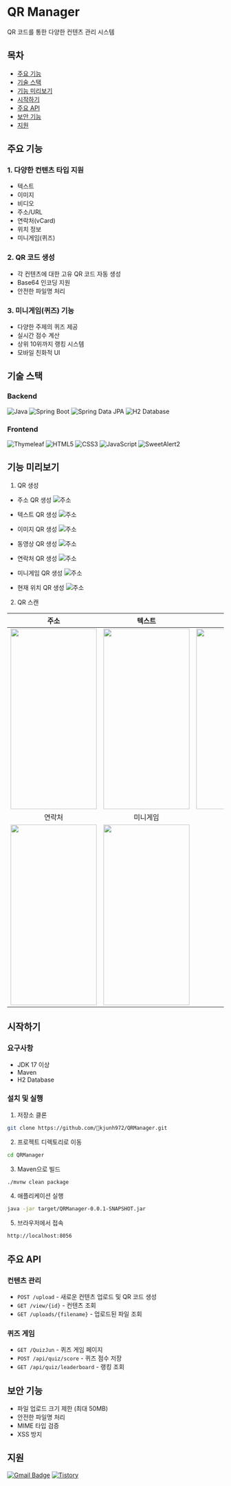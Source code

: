 # QR Manager

QR 코드를 통한 다양한 컨텐츠 관리 시스템

## 목차
- [주요 기능](#주요-기능)
- [기술 스택](#기술-스택)
- [기능 미리보기](#기능-미리보기)
- [시작하기](#시작하기)
- [주요 API](#주요-api)
- [보안 기능](#보안-기능)
- [지원](#지원)

## 주요 기능

### 1. 다양한 컨텐츠 타입 지원
- 텍스트
- 이미지 
- 비디오
- 주소/URL
- 연락처(vCard)
- 위치 정보
- 미니게임(퀴즈)

### 2. QR 코드 생성
- 각 컨텐츠에 대한 고유 QR 코드 자동 생성
- Base64 인코딩 지원
- 안전한 파일명 처리

### 3. 미니게임(퀴즈) 기능
- 다양한 주제의 퀴즈 제공
- 실시간 점수 계산
- 상위 10위까지 랭킹 시스템
- 모바일 친화적 UI

## 기술 스택

### Backend

![Java](https://img.shields.io/badge/Java-%23ED8B00?style=for-the-badge&logo=openjdk&logoColor=white)
![Spring Boot](https://img.shields.io/badge/Spring%20Boot-%236DB33F?style=for-the-badge&logo=springboot&logoColor=white)
![Spring Data JPA](https://img.shields.io/badge/Spring%20Data%20JPA-%236DB33F?style=for-the-badge&logo=spring&logoColor=white)
![H2 Database](https://img.shields.io/badge/H2%20Database-%230072b1?style=for-the-badge&logo=h2&logoColor=white)

### Frontend

![Thymeleaf](https://img.shields.io/badge/Thymeleaf-%2330c58e?style=for-the-badge&logo=thymeleaf&logoColor=white)
![HTML5](https://img.shields.io/badge/HTML5-%23E34F26?style=for-the-badge&logo=html5&logoColor=white)
![CSS3](https://img.shields.io/badge/CSS3-%231572B6?style=for-the-badge&logo=css3&logoColor=white)
![JavaScript](https://img.shields.io/badge/JavaScript-%23F7DF1E?style=for-the-badge&logo=javascript&logoColor=black)
![SweetAlert2](https://img.shields.io/badge/SweetAlert2-%236f42c1?style=for-the-badge&logo=javascript&logoColor=white)

## 기능 미리보기
1. QR 생성

- 주소 QR 생성
![주소](https://github.com/kjunh972/QRManager/blob/main/QRManager/uploads/%EC%A3%BC%EC%86%8C_QR%EC%83%9D%EC%84%B1.gif)

- 텍스트 QR 생성
![주소](https://github.com/kjunh972/QRManager/blob/main/QRManager/uploads/%ED%85%8D%EC%8A%A4%ED%8A%B8_QR%EC%83%9D%EC%84%B1.gif)

- 이미지 QR 생성
![주소](https://github.com/kjunh972/QRManager/blob/main/QRManager/uploads/%EC%9D%B4%EB%AF%B8%EC%A7%80_QR%EC%83%9D%EC%84%B1.gif)

- 동영상 QR 생성
![주소](https://github.com/kjunh972/QRManager/blob/main/QRManager/uploads/%EB%B9%84%EB%94%94%EC%98%A4_QR%EC%83%9D%EC%84%B1.gif)

- 연락처 QR 생성
![주소](https://github.com/kjunh972/QRManager/blob/main/QRManager/uploads/%EC%97%B0%EB%9D%BD%EC%B2%98_QR%EC%83%9D%EC%84%B1.gif)

- 미니게임 QR 생성
![주소](https://github.com/kjunh972/QRManager/blob/main/QRManager/uploads/%EB%AF%B8%EB%8B%88%EA%B2%8C%EC%9E%84_QR%EC%83%9D%EC%84%B1.gif)

- 현재 위치 QR 생성
![주소](https://github.com/kjunh972/QRManager/blob/main/QRManager/uploads/%ED%98%84%EC%9E%AC%EC%9C%84%EC%B9%98_QR%EC%83%9D%EC%84%B1.gif)


2. QR 스캔

| 주소 | 텍스트 | 이미지 | 동영상 |
| :-: | :-: | :-: | :-: |
| <img src="https://github.com/kjunh972/QRManager/blob/main/QRManager/uploads/%EC%A3%BC%EC%86%8C_%20%EB%AA%A8%EB%B0%94%EC%9D%BC.gif" width="200" height="420"/> | <img src="https://github.com/kjunh972/QRManager/blob/main/QRManager/uploads/%ED%85%8D%EC%8A%A4%ED%8A%B8_%20%EB%AA%A8%EB%B0%94%EC%9D%BC.gif" width="200" height="420"/> | <img src="https://github.com/kjunh972/QRManager/blob/main/QRManager/uploads/%EC%9D%B4%EB%AF%B8%EC%A7%80_%20%EB%AA%A8%EB%B0%94%EC%9D%BC.gif" width="200" height="420"/> | <img src="https://github.com/kjunh972/QRManager/blob/main/QRManager/uploads/%EB%B9%84%EB%94%94%EC%98%A4_%EB%AA%A8%EB%B0%94%EC%9D%BC.gif" width="200" height="420"/>  |
| 연락처 | 미니게임 | 현재 위치 |
| <img src="https://github.com/kjunh972/QRManager/blob/main/QRManager/uploads/%EC%97%B0%EB%9D%BD%EC%B2%98_%20%EB%AA%A8%EB%B0%94%EC%9D%BC.gif" width="200" height="420"/> | <img src="https://github.com/kjunh972/QRManager/blob/main/QRManager/uploads/%EB%AF%B8%EB%8B%88%EA%B2%8C%EC%9E%84_%EB%AA%A8%EB%B0%94%EC%9D%BC.gif" width="200" height="420"/> | |


## 시작하기

### 요구사항
- JDK 17 이상
- Maven
- H2 Database

### 설치 및 실행

1. 저장소 클론
```bash
git clone https://github.com/kjunh972/QRManager.git
```

2. 프로젝트 디렉토리로 이동
```bash
cd QRManager
```

3. Maven으로 빌드
```bash
./mvnw clean package
```

4. 애플리케이션 실행
```bash
java -jar target/QRManager-0.0.1-SNAPSHOT.jar
```

5. 브라우저에서 접속
```bash
http://localhost:8056
```

## 주요 API

### 컨텐츠 관리
- `POST /upload` - 새로운 컨텐츠 업로드 및 QR 코드 생성
- `GET /view/{id}` - 컨텐츠 조회
- `GET /uploads/{filename}` - 업로드된 파일 조회

### 퀴즈 게임
- `GET /QuizJun` - 퀴즈 게임 페이지
- `POST /api/quiz/score` - 퀴즈 점수 저장
- `GET /api/quiz/leaderboard` - 랭킹 조회

## 보안 기능
- 파일 업로드 크기 제한 (최대 50MB)
- 안전한 파일명 처리
- MIME 타입 검증
- XSS 방지

## 지원

[![Gmail Badge](https://img.shields.io/badge/Gmail-d14836?style=for-the-badge&logo=Gmail&logoColor=white&link=mailto:kjunh972@gmail.com)](mailto:kjunh972@gmail.com)
[![Tistory](https://img.shields.io/badge/Tistory-%23FF5A4A?style=for-the-badge&logo=tistory&logoColor=white)](https://kjunh972.tistory.com)
